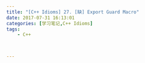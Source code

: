 ```yaml
---
title: "[C++ Idioms] 27. [缺] Export Guard Macro"
date: 2017-07-31 16:13:01
categories: [学习笔记,C++ Idioms]
tags:
    - C++



---
```

